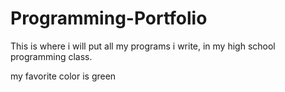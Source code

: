 # Programming-Portfolio
This is where i will put all my programs i write, in my high school programming class.

my favorite color is green